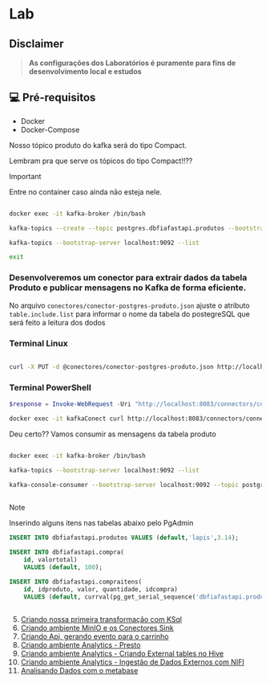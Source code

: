 # Lab

## Disclaimer
> **As configurações dos Laboratórios é puramente para fins de desenvolvimento local e estudos**


## 💻 Pré-requisitos
* Docker
* Docker-Compose


Nosso tópico produto do kafka será do tipo Compact.

Lembram pra que serve os tópicos do tipo Compact!!??

> [!IMPORTANT]
> Entre no container caso ainda não esteja nele.

```bash

docker exec -it kafka-broker /bin/bash

kafka-topics --create --topic postgres.dbfiafastapi.produtos --bootstrap-server localhost:9092 --partitions 1 --replication-factor 1 --config cleanup.policy=compact

kafka-topics --bootstrap-server localhost:9092 --list 

exit

```



### Desenvolveremos um conector para extrair dados da tabela Produto e publicar mensagens no Kafka de forma eficiente.

No arquivo `conectores/conector-postgres-produto.json` ajuste o atributo `table.include.list` para informar o nome da tabela do postegreSQL que será feito a leitura dos dodos


### Terminal Linux
```bash

curl -X PUT -d @conectores/conector-postgres-produto.json http://localhost:8083/connectors/connector-postgres-produtos/config -H 'Content-Type: application/json' -H 'Accept: application/json'
```

### Terminal PowerShell
```powershell
$response = Invoke-WebRequest -Uri "http://localhost:8083/connectors/connector-postgres-produtos/config" -Method Put -Body (Get-Content -Path "conectores/conector-postgres-produto.json" -Raw) -ContentType "application/json"; $response.Content

```


```bash
docker exec -it kafkaConect curl http://localhost:8083/connectors/connector-postgres-produtos/status
```


Deu certo?? Vamos consumir as mensagens da tabela produto

```bash

docker exec -it kafka-broker /bin/bash

kafka-topics --bootstrap-server localhost:9092 --list 

kafka-console-consumer --bootstrap-server localhost:9092 --topic postgres.dbfiafastapi.produtos --property print.timestamp=true --property print.key=true --property print.value=true --property print.partition=true --from-beginning
	
```


> [!Note]
> Inserindo alguns itens nas tabelas abaixo pelo PgAdmin


```sql
INSERT INTO dbfiafastapi.produtos VALUES (default,'lapis',3.14);

INSERT INTO dbfiafastapi.compra(
	id, valortotal)
	VALUES (default, 100);

INSERT INTO dbfiafastapi.compraitens(
	id, idproduto, valor, quantidade, idcompra)
	VALUES (default, currval(pg_get_serial_sequence('dbfiafastapi.produtos','id')), 10, 1,  currval(pg_get_serial_sequence('dbfiafastapi.compra','id')));
    
```	



5. [Criando nossa primeira transformação com KSql](../transformacao-ksql/README.md)
6. [Criando ambiente MinIO e os Conectores Sink ](../minio/README.md)
7. [Criando Api, gerando evento para o carrinho ](../api/README.md)
8. [Criando ambiente Analytics - Presto ](../presto/README.md)
9. [Criando ambiente Analytics - Criando External tables no Hive](../hive/README.md)
11. [Criando ambiente Analytics - Ingestão de Dados Externos com NIFI](../nifi/README.md)
12. [Analisando Dados com o metabase](../metabase/README.md)